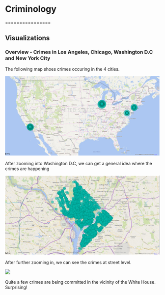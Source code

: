 # Criminology
================

## Visualizations

### Overview - Crimes in Los Angeles, Chicago, Washington D.C and New York City

The following map shoes crimes occuring in the 4 cities.

![](https://github.com/sachalrana/Criminology/blob/master/viz/FullMap.PNG)

After zooming into Washington D.C, we can get a general idea where the
crimes are happening

![](https://github.com/sachalrana/Criminology/blob/master/viz/Crimes-DC.png)

After further zooming in, we can see the crimes at street level.

![](https://github.com/sachalrana/Criminology/blob/master/Crimes-DC_Detailed.png)

Quite a few crimes are being committed in the vicinity of the White
House. Surprising\!


